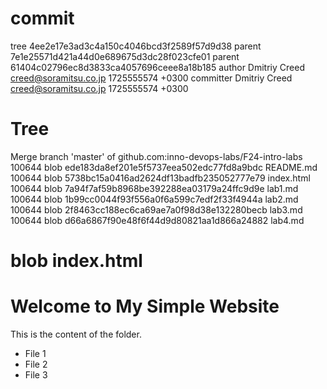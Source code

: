 # commit

tree 4ee2e17e3ad3c4a150c4046bcd3f2589f57d9d38
parent 7e1e25571d421a44d0e689675d3dc28f023cfe01
parent 61404c02796ec8d3833ca4057696ceee8a18b185
author Dmitriy Creed <creed@soramitsu.co.jp> 1725555574 +0300
committer Dmitriy Creed <creed@soramitsu.co.jp> 1725555574 +0300

# Tree
Merge branch 'master' of github.com:inno-devops-labs/F24-intro-labs
100644 blob ede183da8ef201e5f5737eea502edc77fd8a9bdc	README.md
100644 blob 5738bc15a0416ad2624df13badfb235052777e79	index.html
100644 blob 7a94f7af59b8968be392288ea03179a24ffc9d9e	lab1.md
100644 blob 1b99cc0044f93f556a0f6a599c7edf2f33f4944a	lab2.md
100644 blob 2f8463cc188ec6ca69ae7a0f98d38e132280becb	lab3.md
100644 blob d66a6867f90e48f6f44d9d80821aa1d866a24882	lab4.md

# blob index.html
<!DOCTYPE html> 
<!-- You can modify it as you wish -->
<html>
<head>
    <title>My Simple Website</title>
</head>
<body>
    <h1>Welcome to My Simple Website</h1>
    <p>This is the content of the folder.</p>
    <ul>
        <li>File 1</li>
        <li>File 2</li>
        <li>File 3</li>
    </ul>
</body>
</html>